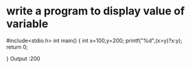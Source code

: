 # write a program to display  value of variable #
#include<stdio.h>
int main()
{
	int x=100,y=200;
	printf("%d",(x>y)?x:y);
	return 0;
	
}
Output :200
